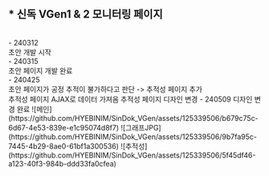 <h2>* 신독 VGen1 & 2 모니터링 페이지</h2><br>
- 240312<br>
초안 개발 시작<br>
- 240315<br>
초안 페이지 개발 완료<br>
- 240425<br>
초안 페이지가 공정 추적이 불가하다고 판단 -> 추적성 페이지 추가<br>
추적성 페이지 AJAX로 데이터 가져옴
추적성 페이지 디자인 변경
- 240509
디자인 변경 완료
![메인](https://github.com/HYEBINIM/SinDok_VGen/assets/125339506/b679c75c-6d67-4e53-839e-e1c95074d8f7)
![그래프JPG](https://github.com/HYEBINIM/SinDok_VGen/assets/125339506/9b7fa95c-7445-4b29-8ae0-61bf1a300536)
![추적성](https://github.com/HYEBINIM/SinDok_VGen/assets/125339506/5f45df46-a123-40f3-984b-ddd33fa0cfea)
